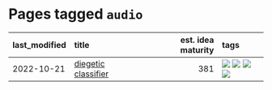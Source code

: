 # Pages tagged `audio`

|last_modified|title|est. idea maturity|tags
|:---|:---|---:|:---|
|2022-10-21|[diegetic classifier](../diegetic-classifier.md)|381|[![](https://img.shields.io/badge/tag-audio-2c91b4)](../tags/audio.md) [![](https://img.shields.io/badge/tag-classification-d2ea1b)](../tags/classification.md) [![](https://img.shields.io/badge/tag-experimental-496a1)](../tags/experimental.md) [![](https://img.shields.io/badge/tag-text2audio-dce8fa)](../tags/text2audio.md)|